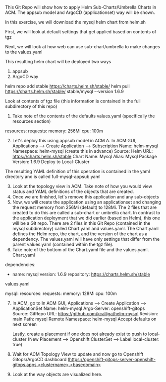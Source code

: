 This Git Repo will show how to apply Helm Sub-Charts/Umbrella Charts in ACM.  The appsub model and ArgoCD (applicationset) way will be shown.

In this exercise, we will download the mysql helm chart from helm.sh

First, we will look at default settings that get applied based on contents of tgz

Next, we will look at how web can use sub-chart/umbrella to make changes to the values.yaml

This resulting helm chart will be deployed two ways

1.  appsub
2.  ArgoCD way

helm repo add stable https://charts.helm.sh/stable/
helm pull https://charts.helm.sh/stable/ stable/mysql --version 1.6.9

Look at contents of tgz file (this information is contained in the full subdirectory of this repo)

1.  Take note of the contents of the defaults values.yaml (specifically the resources section)

resources:
  requests:
    memory: 256Mi
    cpu: 100m

2.  Let's deploy this using appsub model in ACM
  A.  In ACM GUI, Applications --> Create Application --> Subscription
  Name: helm-mysql
  Namespace: helm-mysql (create this in advance)
  Source: Helm
  URL: https://charts.helm.sh/stable
  Chart Name: Mysql
  Alias: Mysql
  Package Version: 1.6.9
  Deploy to Local-Cluster
  
The resulting YAML definition of this operation is contained in the yaml directory and is called full-mysql-appsub.yaml

3.  Look at the topology view in ACM.  Take note of how you would view status and YAML definitions of the objects that are created.
4.  Once we are finished, let's remove this application and any sub-objects
5.  Now, we will create the application using an applicationset and changing the request memory from 256Mi (default) to 128Mi.  The 2 files that are created to do this are called a sub-chart or umbrella chart.  In contrast to the application deployment that we did earlier (based on Helm), this one will be a Git repo.  There are 2 files in this Git Repo (contained in the mysql subdirectory) called Chart.yaml and values.yaml.  The Chart.yaml defines the Helm repo, the chart, and the version of the chart as a dependency.  The values.yaml will have only settings that differ from the parent values.yaml (contained within the tgz file).
6.  Take note of the bottom of the Chart.yaml file and the values.yaml.  
Chart.yaml

dependencies:
- name: mysql
  version: 1.6.9
  repository: https://charts.helm.sh/stable

values.yaml

mysql:
  resources:
    requests:
      memory: 128Mi
      cpu: 100m
      
7.  In ACM, go to In ACM GUI, Applications --> Create Application --> ApplicationSet
    Name: helm-mysql
    Argo-Server: openshift-gitops
    Source: GitRepo
    URL: https://github.com/kcalliga/helm-mysql
    Revision: main
    Path: mysql
    Remote Namespace: helm-mysql
    Accept defaults on next screen

    Lastly, create a placement if one does not already exist to push to local-cluster (New Placement --> Openshift ClusterSet --> Label local-cluster: true)
    
8.  Wait for ACM Topology View to update and now go to Openshift Gitops/ArgoCD dashboard (https://openshift-gitops-server-openshift-gitops.apps.<clustername>.<basedomain>
    
9.  Look at the way objects are visualized here.




